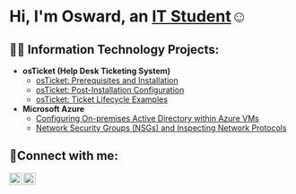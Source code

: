<h1>Hi, I'm Osward, an <a href="[https://www.linkedin.com/in/ozzyperez/]">IT Student</a>☺</h1>

<h2>👨‍💻 Information Technology Projects:</h2>

- <b>osTicket (Help Desk Ticketing System)</b>
  - [osTicket: Prerequisites and Installation](https://github.com/ozzyp1/osticket-prereqs)
  - [osTicket: Post-Installation Configuration](https://github.com/ozzyp1/post-install-config)
  - [osTicket: Ticket Lifecycle Examples](https://github.com/ozzyp1/ticket-lifecycle)
- <b>Microsoft Azure</b>
  - [Configuring On-premises Active Directory within Azure VMs](https://github.com/ozzyp1/configure-ad)
  - [Network Security Groups (NSGs) and Inspecting Network Protocols](https://github.com/ozzyp1/azure-network-protocols)

<h2>🤳Connect with me:</h2>

[<img align="left" alt="Josh | LinkedIn" width="22px" src="https://cdn.jsdelivr.net/npm/simple-icons@v3/icons/linkedin.svg" />][linkedin]
[<img align="left" alt="Josh | Instagram" width="22px" src="https://cdn.jsdelivr.net/npm/simple-icons@v3/icons/instagram.svg" />][instagram]

[instagram]: https://www.instagram.com/_0zzyy
[linkedin]: https://www.linkedin.com/in/ozzyperez/

